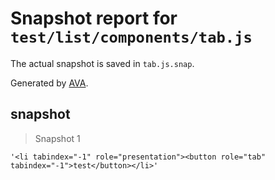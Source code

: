 # Snapshot report for `test/list/components/tab.js`

The actual snapshot is saved in `tab.js.snap`.

Generated by [AVA](https://ava.li).

## snapshot

> Snapshot 1

    '<li tabindex="-1" role="presentation"><button role="tab" tabindex="-1">test</button></li>'
